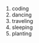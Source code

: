 <html>
  <body>
    <ol>
      <li>coding</li>
      <li>dancing</li>
      <li>traveling</li>
      <li>sleeping</li>
      <li>planting</li>
    </ol>
  </body>
  </html>
